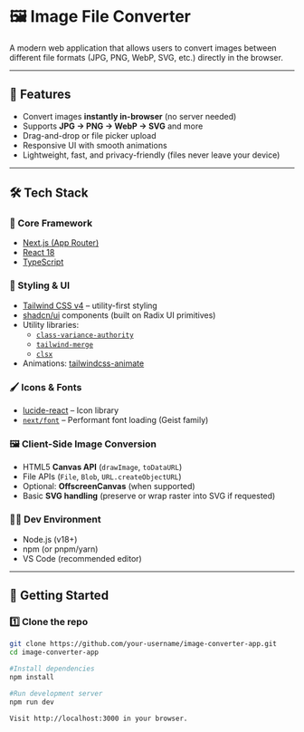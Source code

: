 # 🖼️ Image File Converter

A modern web application that allows users to convert images between different file formats (JPG, PNG, WebP, SVG, etc.) directly in the browser.

---

## 🚀 Features
- Convert images **instantly in-browser** (no server needed)
- Supports **JPG → PNG → WebP → SVG** and more
- Drag-and-drop or file picker upload
- Responsive UI with smooth animations
- Lightweight, fast, and privacy-friendly (files never leave your device)

---

## 🛠️ Tech Stack

### 🔹 Core Framework
- [Next.js (App Router)](https://nextjs.org/)
- [React 18](https://react.dev/)
- [TypeScript](https://www.typescriptlang.org/)

### 🎨 Styling & UI
- [Tailwind CSS v4](https://tailwindcss.com/) – utility-first styling
- [shadcn/ui](https://ui.shadcn.com/) components (built on Radix UI primitives)
- Utility libraries:  
  - [`class-variance-authority`](https://github.com/joe-bell/cva)  
  - [`tailwind-merge`](https://github.com/dcastil/tailwind-merge)  
  - [`clsx`](https://github.com/lukeed/clsx)
- Animations: [tailwindcss-animate](https://github.com/joe-bell/tailwindcss-animate)

### 🖌️ Icons & Fonts
- [lucide-react](https://lucide.dev/) – Icon library
- [`next/font`](https://nextjs.org/docs/app/building-your-application/optimizing/fonts) – Performant font loading (Geist family)

### 🖼️ Client-Side Image Conversion
- HTML5 **Canvas API** (`drawImage`, `toDataURL`)
- File APIs (`File`, `Blob`, `URL.createObjectURL`)
- Optional: **OffscreenCanvas** (when supported)
- Basic **SVG handling** (preserve or wrap raster into SVG if requested)

### 🧑‍💻 Dev Environment
- Node.js (v18+)
- npm (or pnpm/yarn)
- VS Code (recommended editor)

---

## 📂 Getting Started

### 1️⃣ Clone the repo
```bash
git clone https://github.com/your-username/image-converter-app.git
cd image-converter-app

#Install dependencies
npm install

#Run development server
npm run dev

Visit http://localhost:3000 in your browser.
